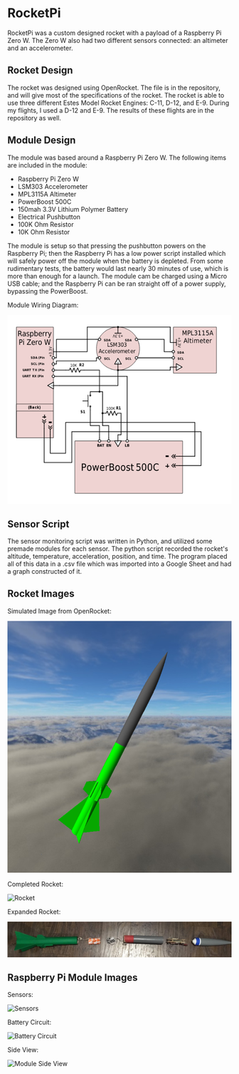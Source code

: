 # RocketPi

RocketPi was a custom designed rocket with a payload of a Raspberry Pi Zero W.  The Zero W also had two different sensors connected: an altimeter and an accelerometer.  

## Rocket Design

The rocket was designed using OpenRocket.  The file is in the repository, and will give most of the specifications of the rocket. The rocket is able to use three different Estes Model Rocket Engines: C-11, D-12, and E-9.  During my flights, I used a D-12 and E-9. The results of these flights are in the repository as well.

## Module Design

The module was based around a Raspberry Pi Zero W.  The following items are included in the module:
* Raspberry Pi Zero W
* LSM303 Accelerometer
* MPL3115A Altimeter
* PowerBoost 500C
* 150mah 3.3V Lithium Polymer Battery
* Electrical Pushbutton
* 100K Ohm Resistor
* 10K Ohm Resistor

The module is setup so that pressing the pushbutton powers on the Raspberry Pi; then the Raspberry Pi has a low power script installed which will safely power off the module when the battery is depleted.  From some rudimentary tests, the battery would last nearly 30 minutes of use, which is more than enough for a launch.  The module cam be charged using a Micro USB cable; and the Raspberry Pi can be ran straight off of a power supply, bypassing the PowerBoost.  

Module Wiring Diagram:

![Wiring Diagram](https://github.com/nadehi18/RocketPi/blob/master/images/RocketPiWiringSchematic.png)

## Sensor Script

The sensor monitoring script was written in Python, and utilized some premade modules for each sensor.  The python script recorded the rocket's altitude, temperature, acceleration, position, and time.  The program placed all of this data in a .csv file which was imported into a Google Sheet and had a graph constructed of it.  

## Rocket Images

Simulated Image from OpenRocket:

![Simulated Rocket](https://github.com/nadehi18/RocketPi/blob/master/images/simulated-image.png)

Completed Rocket:

![Rocket](https://github.com/nadehi18/RocketPi/blob/master/images/rocket-whole.png)

Expanded Rocket:

![Expanded Rocket](https://github.com/nadehi18/RocketPi/blob/master/images/rocket-expanded.png)

## Raspberry Pi Module Images

Sensors:

![Sensors](https://github.com/nadehi18/RocketPi/blob/master/images/sensor-side.png)

Battery Circuit:

![Battery Circuit](https://github.com/nadehi18/RocketPi/blob/master/images/battery-circuit.png)

Side View:

![Module Side View](https://github.com/nadehi18/RocketPi/blob/master/images/side-view.png)
